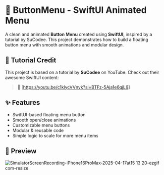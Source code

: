 # 🍔 ButtonMenu - SwiftUI Animated Menu

A clean and animated **Button Menu** created using **SwiftUI**, inspired by a tutorial by SuCodee. This project demonstrates how to build a floating button menu with smooth animations and modular design.

## 🎥 Tutorial Credit

This project is based on a tutorial by **SuCodee** on YouTube. Check out their awesome SwiftUI content:
> 🔗 [https://youtu.be/c1kIycVVnvk?si=BTFz-5Aja1e6qjL6]

## ✨ Features

- SwiftUI-based floating menu button
- Smooth open/close animations
- Customizable menu buttons
- Modular & reusable code
- Simple logic to scale for more menu items

## 📸 Preview
![SimulatorScreenRecording-iPhone16ProMax-2025-04-17at15 13 20-ezgif com-resize](https://github.com/user-attachments/assets/af2352b3-8ce9-4399-90d5-f0fd3b3b0546)
